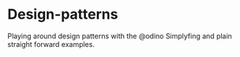# Design-patterns
Playing around design patterns with the @odino 
Simplyfing and plain straight forward examples.

